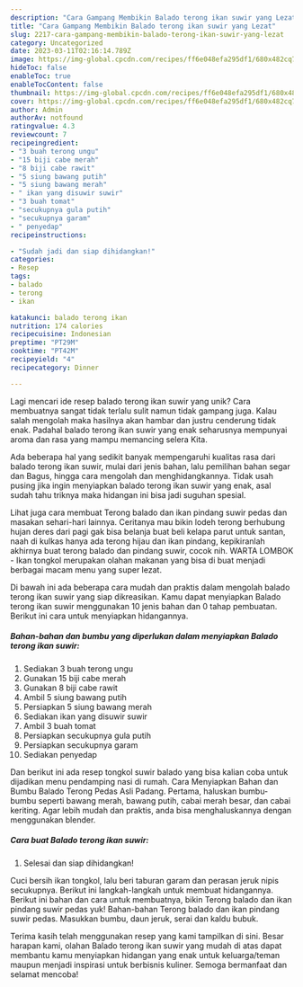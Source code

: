 ```yaml
---
description: "Cara Gampang Membikin Balado terong ikan suwir yang Lezat"
title: "Cara Gampang Membikin Balado terong ikan suwir yang Lezat"
slug: 2217-cara-gampang-membikin-balado-terong-ikan-suwir-yang-lezat
category: Uncategorized
date: 2023-03-11T02:16:14.789Z
image: https://img-global.cpcdn.com/recipes/ff6e048efa295df1/680x482cq70/balado-terong-ikan-suwir-foto-resep-utama.jpg
hideToc: false
enableToc: true
enableTocContent: false
thumbnail: https://img-global.cpcdn.com/recipes/ff6e048efa295df1/680x482cq70/balado-terong-ikan-suwir-foto-resep-utama.jpg
cover: https://img-global.cpcdn.com/recipes/ff6e048efa295df1/680x482cq70/balado-terong-ikan-suwir-foto-resep-utama.jpg
author: Admin
authorAv: notfound
ratingvalue: 4.3
reviewcount: 7
recipeingredient:
- "3 buah terong ungu"
- "15 biji cabe merah"
- "8 biji cabe rawit"
- "5 siung bawang putih"
- "5 siung bawang merah"
- " ikan yang disuwir suwir"
- "3 buah tomat"
- "secukupnya gula putih"
- "secukupnya garam"
- " penyedap"
recipeinstructions:

- "Sudah jadi dan siap dihidangkan!"
categories:
- Resep
tags:
- balado
- terong
- ikan

katakunci: balado terong ikan 
nutrition: 174 calories
recipecuisine: Indonesian
preptime: "PT29M"
cooktime: "PT42M"
recipeyield: "4"
recipecategory: Dinner

---
```





Lagi mencari ide resep balado terong ikan suwir yang unik? Cara membuatnya sangat tidak terlalu sulit namun tidak gampang juga. Kalau salah mengolah maka hasilnya akan hambar dan justru cenderung tidak enak. Padahal balado terong ikan suwir yang enak seharusnya mempunyai aroma dan rasa yang mampu memancing selera Kita.





Ada beberapa hal yang sedikit banyak mempengaruhi kualitas rasa dari balado terong ikan suwir, mulai dari jenis bahan, lalu pemilihan bahan segar dan Bagus, hingga cara mengolah dan menghidangkannya. Tidak usah pusing jika ingin menyiapkan balado terong ikan suwir yang enak,      asal sudah tahu triknya maka hidangan ini bisa jadi suguhan spesial.














Lihat juga cara membuat Terong balado dan ikan pindang suwir pedas dan masakan sehari-hari lainnya. Ceritanya mau bikin lodeh terong berhubung hujan deres dari pagi gak bisa belanja buat beli kelapa parut untuk santan, naah di kulkas hanya ada terong hijau dan ikan pindang, kepikiranlah akhirnya buat terong balado dan pindang suwir, cocok nih. WARTA LOMBOK - Ikan tongkol merupakan olahan makanan yang bisa di buat menjadi berbagai macam menu yang super lezat.






Di bawah ini ada beberapa cara mudah dan praktis dalam mengolah balado terong ikan suwir yang siap dikreasikan. Kamu dapat menyiapkan Balado terong ikan suwir menggunakan 10 jenis bahan dan 0 tahap pembuatan. Berikut ini cara untuk menyiapkan hidangannya.

<!--inarticleads1-->

##### Bahan-bahan dan bumbu yang diperlukan dalam menyiapkan Balado terong ikan suwir:

1. Sediakan 3 buah terong ungu
1. Gunakan 15 biji cabe merah
1. Gunakan 8 biji cabe rawit
1. Ambil 5 siung bawang putih
1. Persiapkan 5 siung bawang merah
1. Sediakan  ikan yang disuwir suwir
1. Ambil 3 buah tomat
1. Persiapkan secukupnya gula putih
1. Persiapkan secukupnya garam
1. Sediakan  penyedap


Dan berikut ini ada resep tongkol suwir balado yang bisa kalian coba untuk dijadikan menu pendamping nasi di rumah. Cara Menyiapkan Bahan dan Bumbu Balado Terong Pedas Asli Padang. Pertama, haluskan bumbu-bumbu seperti bawang merah, bawang putih, cabai merah besar, dan cabai keriting. Agar lebih mudah dan praktis, anda bisa menghaluskannya dengan menggunakan blender. 

<!--inarticleads2-->

##### Cara buat Balado terong ikan suwir:


1. Selesai dan siap dihidangkan!

Cuci bersih ikan tongkol, lalu beri taburan garam dan perasan jeruk nipis secukupnya. Berikut ini langkah-langkah untuk membuat hidangannya. Berikut ini bahan dan cara untuk membuatnya, bikin Terong balado dan ikan pindang suwir pedas yuk! Bahan-bahan Terong balado dan ikan pindang suwir pedas. Masukkan bumbu, daun jeruk, serai dan kaldu bubuk. 

Terima kasih telah menggunakan resep yang kami tampilkan di sini. Besar harapan kami, olahan Balado terong ikan suwir yang mudah di atas dapat membantu kamu menyiapkan hidangan yang enak untuk keluarga/teman maupun menjadi inspirasi untuk berbisnis kuliner. Semoga bermanfaat dan selamat mencoba!
